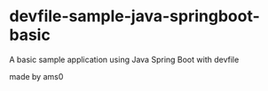 # devfile-sample-java-springboot-basic
A basic sample application using Java Spring Boot with devfile

made by ams0
